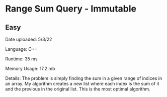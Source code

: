 
# Range Sum Query - Immutable

## Easy

Date uploaded: 5/3/22

Language: C++

Runtime: 35 ms

Memory Usage: 17.2 mb

Details: The problem is simply finding the sum in a given range of indices in an array. My algorithm creates a new list where each index is the sum of it and the previous in the original list. This is the most optimal algorithm.
